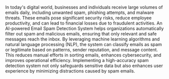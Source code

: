 In today's digital world, businesses and individuals receive large volumes of emails daily, including unwanted spam, phishing attempts, and malware threats. These emails pose significant security risks, reduce employee productivity, and can lead to financial losses due to fraudulent activities. An AI-powered Email Spam Detection System helps organizations automatically filter out spam and malicious emails, ensuring that only relevant and safe messages reach the inbox. By leveraging machine learning algorithms and natural language processing (NLP), the system can classify emails as spam or legitimate based on patterns, sender reputation, and message content. This reduces manual efforts in sorting emails, enhances cybersecurity, and improves operational efficiency. Implementing a high-accuracy spam detection system not only safeguards sensitive data but also enhances user experience by minimizing distractions caused by spam emails.
